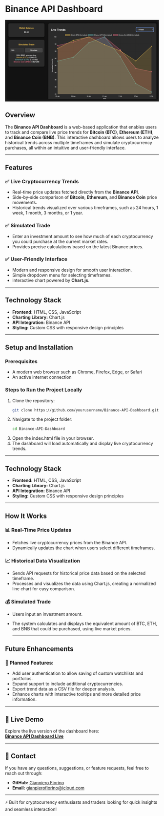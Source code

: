 # Binance API Dashboard

![Binance API Dashboard](images/Dashboard.png)

## Overview
The **Binance API Dashboard** is a web-based application that enables users to track and compare live price trends for **Bitcoin (BTC)**, **Ethereum (ETH)**, and **Binance Coin (BNB)**. This interactive dashboard allows users to analyze historical trends across multiple timeframes and simulate cryptocurrency purchases, all within an intuitive and user-friendly interface.

---

## Features

### ✅ **Live Cryptocurrency Trends**
- Real-time price updates fetched directly from the **Binance API**.
- Side-by-side comparison of **Bitcoin**, **Ethereum**, and **Binance Coin** price movements.
- Historical trends visualized over various timeframes, such as 24 hours, 1 week, 1 month, 3 months, or 1 year.

### ✅ **Simulated Trade**
- Enter an investment amount to see how much of each cryptocurrency you could purchase at the current market rates.
- Provides precise calculations based on the latest Binance prices.

### ✅ **User-Friendly Interface**
- Modern and responsive design for smooth user interaction.
- Simple dropdown menu for selecting timeframes.
- Interactive chart powered by **Chart.js**.

---

## Technology Stack
- **Frontend:** HTML, CSS, JavaScript
- **Charting Library:** Chart.js
- **API Integration:** Binance API
- **Styling:** Custom CSS with responsive design principles

---

## Setup and Installation

### Prerequisites
- A modern web browser such as Chrome, Firefox, Edge, or Safari
- An active internet connection

### Steps to Run the Project Locally
1. Clone the repository:
   ```bash
   git clone https://github.com/yourusername/Binance-API-Dashboard.git```
   
2. Navigate to the project folder:
    ```bash
    cd Binance-API-Dashboard
    ```
3. Open the index.html file in your browser.
4. The dashboard will load automatically and display live cryptocurrency trends.

 ---

## Technology Stack
- **Frontend:** HTML, CSS, JavaScript
- **Charting Library:** Chart.js
- **API Integration:** Binance API
- **Styling:** Custom CSS with responsive design principles

---

## How It Works

### 📊 Real-Time Price Updates
- Fetches live cryptocurrency prices from the Binance API.
- Dynamically updates the chart when users select different timeframes.
  
### 📈 Historical Data Visualization
- Sends API requests for historical price data based on the selected timeframe.
- Processes and visualizes the data using Chart.js, creating a normalized line chart for easy comparison.
  
### 💰 Simulated Trade
- Users input an investment amount.
- The system calculates and displays the equivalent amount of BTC, ETH, and BNB that could be purchased, using live market prices.
  
  ---
  
## Future Enhancements
### 🚀 Planned Features:

- Add user authentication to allow saving of custom watchlists and portfolios.
- Expand support to include additional cryptocurrencies.
- Export trend data as a CSV file for deeper analysis.
- Enhance charts with interactive tooltips and more detailed price information.

---

## 🔗 **Live Demo**
Explore the live version of the dashboard here:  
[**Binance API Dashboard Live**](https://gfiorino.github.io/Binance-Api-Dashboard/)

---

## 📩 **Contact**
If you have any questions, suggestions, or feature requests, feel free to reach out through:  
- **GitHub:** [Gianpiero Fiorino](https://github.com/GFiorino)  
- **Email:** [gianpierofiorino@icloud.com](mailto:gianpierofiorino@icloud.com)

---

⚡ Built for cryptocurrency enthusiasts and traders looking for quick insights and seamless interaction!

